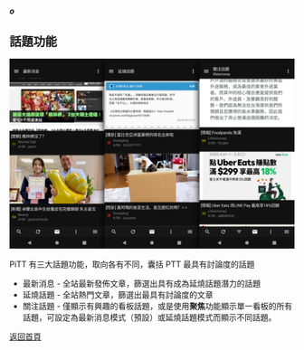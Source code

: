 ##### o
## 話題功能

![Image of Topics](../v1/images/topics.png)  

PiTT 有三大話題功能，取向各有不同，囊括 PTT 最具有討論度的話題  

* 最新消息 - 全站最新發佈文章，篩選出具有成為延燒話題潛力的話題
* 延燒話題 - 全站熱門文章，篩選出最具有討論度的文章
* 關注話題 - 僅顯示有興趣的看板話題，或是使用**聚焦**功能顯示單一看板的所有話題，可設定為最新消息模式（預設）或延燒話題模式而顯示不同話題。    
  
[返回首頁](https://kimieno.github.io/android.pitt) 